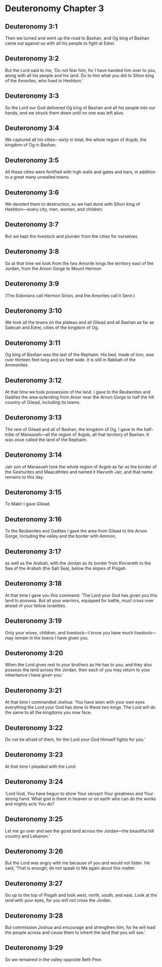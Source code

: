 # Deuteronomy Chapter 3

## Deuteronomy 3:1
Then we turned and went up the road to Bashan, and Og king of Bashan came out against us with all his people to fight at Edrei.

## Deuteronomy 3:2
But the Lord said to me, ‘Do not fear him, for I have handed him over to you, along with all his people and his land. Do to him what you did to Sihon king of the Amorites, who lived in Heshbon.’

## Deuteronomy 3:3
So the Lord our God delivered Og king of Bashan and all his people into our hands, and we struck them down until no one was left alive.

## Deuteronomy 3:4
We captured all his cities—sixty in total, the whole region of Argob, the kingdom of Og in Bashan.

## Deuteronomy 3:5
All these cities were fortified with high walls and gates and bars, in addition to a great many unwalled towns.

## Deuteronomy 3:6
We devoted them to destruction, as we had done with Sihon king of Heshbon—every city, men, women, and children.

## Deuteronomy 3:7
But we kept the livestock and plunder from the cities for ourselves.

## Deuteronomy 3:8
So at that time we took from the two Amorite kings the territory east of the Jordan, from the Arnon Gorge to Mount Hermon

## Deuteronomy 3:9
(The Sidonians call Hermon Sirion, and the Amorites call it Senir.)

## Deuteronomy 3:10
We took all the towns on the plateau and all Gilead and all Bashan as far as Salecah and Edrei, cities of the kingdom of Og.

## Deuteronomy 3:11
Og king of Bashan was the last of the Rephaim. His bed, made of iron, was over thirteen feet long and six feet wide. It is still in Rabbah of the Ammonites.

## Deuteronomy 3:12
At that time we took possession of the land. I gave to the Reubenites and Gadites the area extending from Aroer near the Arnon Gorge to half the hill country of Gilead, including its towns.

## Deuteronomy 3:13
The rest of Gilead and all of Bashan, the kingdom of Og, I gave to the half-tribe of Manasseh—all the region of Argob, all that territory of Bashan. It was once called the land of the Rephaim.

## Deuteronomy 3:14
Jair son of Manasseh took the whole region of Argob as far as the border of the Geshurites and Maacathites and named it Havvoth Jair, and that name remains to this day.

## Deuteronomy 3:15
To Makir I gave Gilead.

## Deuteronomy 3:16
To the Reubenites and Gadites I gave the area from Gilead to the Arnon Gorge, including the valley and the border with Ammon,

## Deuteronomy 3:17
as well as the Arabah, with the Jordan as its border from Kinnereth to the Sea of the Arabah (the Salt Sea), below the slopes of Pisgah.

## Deuteronomy 3:18
At that time I gave you this command: ‘The Lord your God has given you this land to possess. But all your warriors, equipped for battle, must cross over ahead of your fellow Israelites.

## Deuteronomy 3:19
Only your wives, children, and livestock—I know you have much livestock—may remain in the towns I have given you.

## Deuteronomy 3:20
When the Lord gives rest to your brothers as He has to you, and they also possess the land across the Jordan, then each of you may return to your inheritance I have given you.’

## Deuteronomy 3:21
At that time I commanded Joshua: ‘You have seen with your own eyes everything the Lord your God has done to these two kings. The Lord will do the same to all the kingdoms you now face.

## Deuteronomy 3:22
Do not be afraid of them, for the Lord your God Himself fights for you.’

## Deuteronomy 3:23
At that time I pleaded with the Lord:

## Deuteronomy 3:24
‘Lord God, You have begun to show Your servant Your greatness and Your strong hand. What god is there in heaven or on earth who can do the works and mighty acts You do?

## Deuteronomy 3:25
Let me go over and see the good land across the Jordan—the beautiful hill country and Lebanon.’

## Deuteronomy 3:26
But the Lord was angry with me because of you and would not listen. He said, ‘That is enough; do not speak to Me again about this matter.

## Deuteronomy 3:27
Go up to the top of Pisgah and look west, north, south, and east. Look at the land with your eyes, for you will not cross the Jordan.

## Deuteronomy 3:28
But commission Joshua and encourage and strengthen him, for he will lead the people across and cause them to inherit the land that you will see.’

## Deuteronomy 3:29
So we remained in the valley opposite Beth Peor.

